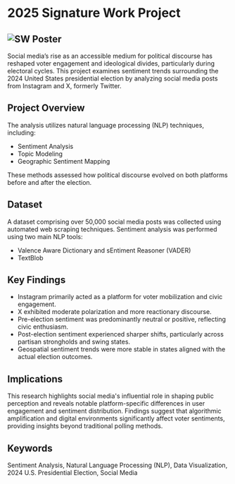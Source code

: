 # 2025 Signature Work Project

![SW Poster](https://github.com/user-attachments/assets/e97bfb7b-62f6-463c-8bc9-a6b679647e0f)
---
Social media’s rise as an accessible medium for political discourse has reshaped voter engagement and ideological divides, particularly during electoral cycles. This project examines sentiment trends surrounding the 2024 United States presidential election by analyzing social media posts from Instagram and X, formerly Twitter.

## Project Overview

The analysis utilizes natural language processing (NLP) techniques, including:

- Sentiment Analysis
- Topic Modeling
- Geographic Sentiment Mapping

These methods assessed how political discourse evolved on both platforms before and after the election.

## Dataset

A dataset comprising over 50,000 social media posts was collected using automated web scraping techniques. Sentiment analysis was performed using two main NLP tools:

- Valence Aware Dictionary and sEntiment Reasoner (VADER)
- TextBlob

## Key Findings

- Instagram primarily acted as a platform for voter mobilization and civic engagement.
- X exhibited moderate polarization and more reactionary discourse.
- Pre-election sentiment was predominantly neutral or positive, reflecting civic enthusiasm.
- Post-election sentiment experienced sharper shifts, particularly across partisan strongholds and swing states.
- Geospatial sentiment trends were more stable in states aligned with the actual election outcomes.

## Implications

This research highlights social media's influential role in shaping public perception and reveals notable platform-specific differences in user engagement and sentiment distribution. Findings suggest that algorithmic amplification and digital environments significantly affect voter sentiments, providing insights beyond traditional polling methods.

## Keywords

Sentiment Analysis, Natural Language Processing (NLP), Data Visualization, 2024 U.S. Presidential Election, Social Media
